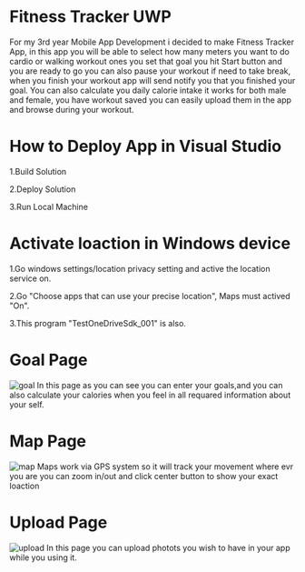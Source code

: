 # Fitness Tracker UWP

For my 3rd year Mobile App Development i decided to make Fitness Tracker App, in this app you will be able to select how many meters you want to do cardio or walking workout ones you set that goal you hit Start button and you are ready to go you can also pause your workout if need to take break, when you finish your workout app will send notify you that you finished your goal.
You can also calculate you daily calorie intake it works for both male and female, you have workout saved you can easily upload them in the app and browse during your workout.

# How to Deploy App in Visual Studio
1.Build Solution

2.Deploy Solution

3.Run Local Machine


# Activate loaction in Windows device

1.Go windows settings/location privacy setting and active the location service on.

2.Go "Choose apps that can use your precise location", Maps must actived "On".

3.This program "TestOneDriveSdk_001" is also.

# Goal Page
![goal](https://user-images.githubusercontent.com/16356275/38574331-7b971b42-3cf0-11e8-919e-96a337bd9162.png)
In this page as you can see you can enter your goals,and you can also calculate your calories when you feel in all requared information about your self.


# Map Page
![map](https://user-images.githubusercontent.com/16356275/38574534-ee25237a-3cf0-11e8-8c82-4219b879dca1.png)
Maps work via GPS system so it will track your movement where evr you are you can zoom in/out and click center button to show your exact loaction


# Upload Page
![upload](https://user-images.githubusercontent.com/16356275/38574641-3e643db2-3cf1-11e8-9759-b56dec150d3b.png)
In this page you can upload photots you wish to have in your app while you using it.
